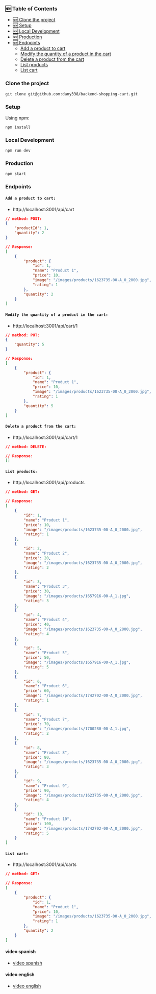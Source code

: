 ### 🆕 Table of Contents

- [🆕 Clone the project](#clone-the-project)
- [🆕 Setup](#setup)
- [🆕 Local Development](#local-development)
- [🆕 Production](#production)
- [🆕 Endpoints](#endpoints)
  - [Add a product to cart](#add-a-product-to-cart)
  - [Modify the quantity of a product in the cart](#modify-the-quantity-of-a-product-in-the-cart)
  - [Delete a product from the cart](#delete-a-product-from-the-cart)
  - [List products](#list-products)
  - [List cart](#list-cart)

### Clone the project

```shell
git clone git@github.com:dany338/backend-shopping-cart.git
```

### Setup

Using npm:

```shell
npm install
```

### Local Development

```shell
npm run dev
```

### Production
```shell
npm start
```

### Endpoints

#### `Add a product to cart:`
- http://localhost:3001/api/cart
```json
// method: POST:
{
    "productId": 1,
    "quantity": 2
}

// Response:
[
    {
        "product": {
            "id": 1,
            "name": "Product 1",
            "price": 10,
            "image": "/images/products/1623735-00-A_0_2000.jpg",
            "rating": 1
        },
        "quantity": 2
    }
]
```

#### `Modify the quantity of a product in the cart:`
- http://localhost:3001/api/cart/1
```json
// method: PUT:
{
    "quantity": 5
}

// Response:
[
    {
        "product": {
            "id": 1,
            "name": "Product 1",
            "price": 10,
            "image": "/images/products/1623735-00-A_0_2000.jpg",
            "rating": 1
        },
        "quantity": 5
    }
]
```

#### `Delete a product from the cart:`
- http://localhost:3001/api/cart/1
```json
// method: DELETE:

// Response:
[]
```

#### `List products:`
- http://localhost:3001/api/products
```json
// method: GET:

// Response:
[
    {
        "id": 1,
        "name": "Product 1",
        "price": 10,
        "image": "/images/products/1623735-00-A_0_2000.jpg",
        "rating": 1
    },
    {
        "id": 2,
        "name": "Product 2",
        "price": 20,
        "image": "/images/products/1623735-00-A_0_2000.jpg",
        "rating": 2
    },
    {
        "id": 3,
        "name": "Product 3",
        "price": 30,
        "image": "/images/products/1657916-00-A_1.jpg",
        "rating": 3
    },
    {
        "id": 4,
        "name": "Product 4",
        "price": 40,
        "image": "/images/products/1623735-00-A_0_2000.jpg",
        "rating": 4
    },
    {
        "id": 5,
        "name": "Product 5",
        "price": 50,
        "image": "/images/products/1657916-00-A_1.jpg",
        "rating": 5
    },
    {
        "id": 6,
        "name": "Product 6",
        "price": 60,
        "image": "/images/products/1742702-00-A_0_2000.jpg",
        "rating": 1
    },
    {
        "id": 7,
        "name": "Product 7",
        "price": 70,
        "image": "/images/products/1700280-00-A_1.jpg",
        "rating": 2
    },
    {
        "id": 8,
        "name": "Product 8",
        "price": 80,
        "image": "/images/products/1623735-00-A_0_2000.jpg",
        "rating": 3
    },
    {
        "id": 9,
        "name": "Product 9",
        "price": 90,
        "image": "/images/products/1623735-00-A_0_2000.jpg",
        "rating": 4
    },
    {
        "id": 10,
        "name": "Product 10",
        "price": 100,
        "image": "/images/products/1742702-00-A_0_2000.jpg",
        "rating": 5
    }
]
```

#### `List cart:`
- http://localhost:3001/api/carts
```json
// method: GET:

// Response:
[
    {
        "product": {
            "id": 1,
            "name": "Product 1",
            "price": 10,
            "image": "/images/products/1623735-00-A_0_2000.jpg",
            "rating": 1
        },
        "quantity": 2
    }
]
```

#### video spanish
 - [video spanish](https://drive.google.com/file/d/1jke_xs3CJA0n_MCQ303oTV0w4tcQaI7e/view?usp=sharing)

#### video english
 - [video english](https://drive.google.com/file/d/14Zd4RYVaCo_-rXc8uEQvWPEU3Z0LQ7tx/view?usp=sharing)
